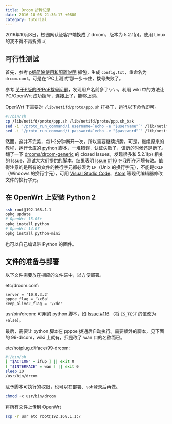 ```yaml
---
title: Drcom 折腾记录
date: 2016-10-08 21:36:17 +0800
category: tutorial
---
```


2016年10月8日，校园网认证客户端换成了 drcom，版本为 5.2.1(p)。使用 Linux 的我不得不再折腾 :(

## 可行性测试

首先，参考 [p版简略使用和配置说明](https://github.com/drcoms/drcom-generic/wiki/p%E7%89%88%E7%AE%80%E7%95%A5%E4%BD%BF%E7%94%A8%E5%92%8C%E9%85%8D%E7%BD%AE%E8%AF%B4%E6%98%8E) 抓包，生成 `config.txt`，重命名为 `drcom.conf`。可是在“PC上测试”那一步卡住，拨号失败了。

参考 [关于P版的PPPoE拨号问题](https://github.com/drcoms/drcom-generic/wiki/%E5%85%B3%E4%BA%8EP%E7%89%88%E7%9A%84PPPoE%E6%8B%A8%E5%8F%B7%E9%97%AE%E9%A2%98)，发现用户名前多了`\r\n`，利用 wiki 中的方法让 PC/OpenWrt 成功拨号，连接上了，能够上网。

OpenWrt 下需要对 `/lib/netifd/proto/ppp.sh` 打补丁，运行以下命令即可。

```bash
#!/bin/sh
cp /lib/netifd/proto/ppp.sh /lib/netifd/proto/ppp.sh_bak
sed -i '/proto_run_command/i username=`echo -e "$username"`' /lib/netifd/proto/ppp.sh
sed -i '/proto_run_command/i password=`echo -e "$password"`' /lib/netifd/proto/ppp.sh
```

然而，这并不完美，每1-2分钟断开一次，所以需要继续折腾。可是，继续原来的教程，运行仓库的 python 脚本，一堆错误，认证失败了，该断的时候还是断了。翻了一下 [drcoms/drcom-generic](https://github.com/drcoms/drcom-generic) 的 closed Issues，发现很多和 5.2.1(p) 相关的 Issue，测试大大们提供的脚本，结果表明 [Issue #116](https://github.com/drcoms/drcom-generic/issues/116#issuecomment-250953770) 在我所在环境有效。值得注意的是所有的文件的换行字元都必须为 `LF`（Unix 的换行字元），不能是`CRLF`（Windows 的换行字元），可用 [Visual Studio Code](https://code.visualstudio.com/)、[Atom](https://atom.io/) 等现代编辑器修改文件的换行字元。

## 在 OpenWrt 上安装 Python 2

```bash
ssh root@192.168.1.1
opkg update
# OpenWrt 15.05+
opkg install python
# OpenWrt 14.07
opkg install python-mini
```

也可以自己编译带 Python 的固件。

## 文件的准备与部署

以下文件需要放在相应的文件夹中，以方便部署。

etc/drcom.conf:

```
server = '10.0.3.2'
pppoe_flag = '\x6a'
keep_alive2_flag = '\xdc'
```

usr/bin/drcom: 可用的 python 脚本，如 [Issue #116](https://github.com/drcoms/drcom-generic/issues/116#issuecomment-250953770) （将 `IS_TEST` 的值改为 `False`）。

最后，需要让 python 脚本在 pppoe 拨通后自动执行。需要额外的脚本，见下面的 99-drcom，wiki 上就有，只是改了 wan 口的名称而已。

etc/hotplug.d/iface/99-drcom:

```bash
#!/bin/sh
[ "$ACTION" = ifup ] || exit 0
[ "$INTERFACE" = wan ] || exit 0
sleep 10
/usr/bin/drcom
```

赋予脚本可执行的权限，也可以在部署、ssh登录后再做。

```bash
chmod +x usr/bin/drcom
```

将所有文件上传到 OpenWrt

```bash
scp -r usr etc root@192.168.1.1:/
```
